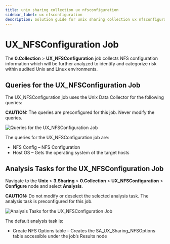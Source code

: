 ```yaml
---
title: unix sharing collection ux nfsconfiguration
sidebar_label: ux nfsconfiguration
description: Solution guide for unix sharing collection ux nfsconfiguration including implementation steps, configuration, and best practices.
---
```


# UX_NFSConfiguration Job

The **0.Collection** > **UX_NFSConfiguration** job collects NFS configuration information which will
be further analyzed to identify and categorize risk within audited Unix and Linux environments.

## Queries for the UX_NFSConfiguration Job

The UX_NFSConfiguration job uses the Unix Data Collector for the following queries:

**CAUTION:** The queries are preconfigured for this job. Never modify the queries.

![Queries for the UX_NFSConfiguration Job](/img/product_docs/accessanalyzer/solutions/unix/sharing/collection/nfsconfigurationqueries.webp)

The queries for the UX_NFSConfiguration job are:

- NFS Config – NFS Configuration
- Host OS – Gets the operating system of the target hosts

## Analysis Tasks for the UX_NFSConfiguration Job

Navigate to the **Unix** > **3.Sharing** > **0.Collection** > **UX_NFSConfiguration** >
**Configure** node and select **Analysis**.

**CAUTION:** Do not modify or deselect the selected analysis task. The analysis task is
preconfigured for this job.

![Analysis Tasks for the UX_NFSConfiguration Job](/img/product_docs/accessanalyzer/solutions/unix/sharing/collection/nfsconfigurationanalysis.webp)

The default analysis task is:

- Create NFS Options table – Creates the SA_UX_Sharing_NFSOptions table accessible under the job’s
  Results node
